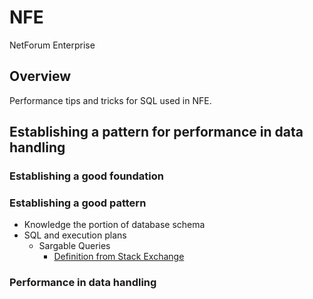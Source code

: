 # NFE
NetForum Enterprise
## Overview
Performance tips and tricks for SQL used in NFE.
## Establishing a pattern for performance in data handling

### Establishing a good foundation

### Establishing a good pattern
- Knowledge the portion of database schema
- SQL and execution plans
  - Sargable Queries
    - [Definition from Stack Exchange](https://dba.stackexchange.com/questions/162263/what-does-the-word-sargable-really-mean)

### Performance in data handling
